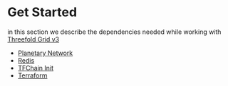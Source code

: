 # Get Started

in this section we describe the dependencies needed while working with [Threefold Grid v3](https://library.threefold.me/info/tfgrid/#/grid/grid_home.md)

- [Planetary Network](planetary_network)
- [Redis](redis)
- [TFChain Init](tfchain_init)
- [Terraform](terraform)


  